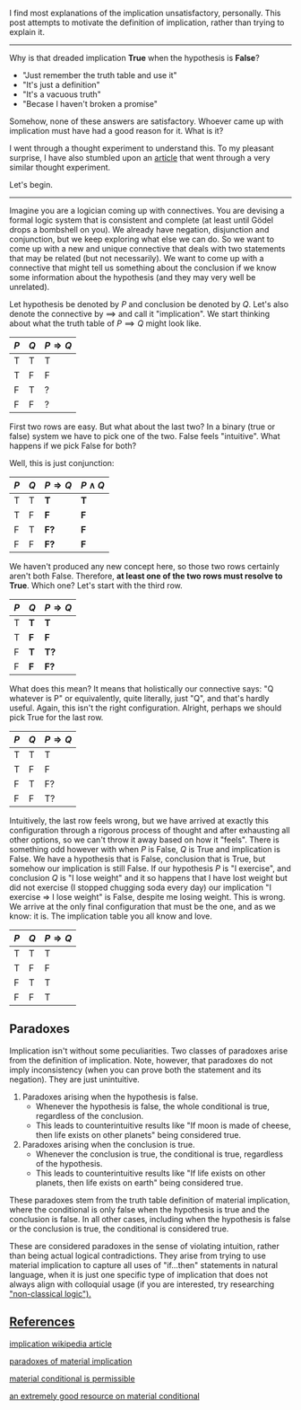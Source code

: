 [category]: <> (Math)
[date]: <> (2024/09/18)
[title]: <> (Implication)
[pandoc]: <> (--mathjax)

I find most explanations of the implication unsatisfactory, personally. This post attempts to motivate the definition of implication, rather than trying to explain it.

---

Why is that dreaded implication **True** when the hypothesis is **False**?

- "Just remember the truth table and use it"
- "It's just a definition"
- "It's a vacuous truth"
- "Becase I haven't broken a promise"

Somehow, none of these answers are satisfactory. Whoever came up with implication must have had a good reason for it. What is it?

I went through a thought experiment to understand this. To my pleasant surprise, I have also stumbled upon an <a href="https://philosophy.lander.edu/logic/conditional.html" target="_blank" rel="noopener noreferrer">article</a> that went through a very similar thought experiment.

Let's begin.

---

Imagine you are a logician coming up with connectives. You are devising a formal logic system that is consistent and complete (at least until Gödel drops a bombshell on you). We already have negation, disjunction and conjunction, but we keep exploring what else we can do. So we want to come up with a new and unique connective that deals with two statements that may be related (but not necessarily). We want to come up with a connective that might tell us something about the conclusion if we know some information about the hypothesis (and they may very well be unrelated).

Let hypothesis be denoted by $P$ and conclusion be denoted by $Q$. Let's also denote the connective by $\implies$ and call it "implication". We start thinking about what the truth table of $P \implies Q$ might look like.

| $P$ | $Q$ | $P \Rightarrow Q$ |
| --- | --- | ----------------- |
| T   | T   | T                 |
| T   | F   | F                 |
| F   | T   | ?                 |
| F   | F   | ?                 |

First two rows are easy. But what about the last two? In a binary (true or false) system we have to pick one of the two. False feels "intuitive". What happens if we pick False for both?

Well, this is just conjunction:

| $P$ | $Q$ | $P \Rightarrow Q$ | $P \land Q$ |
| --- | --- | ----------------- | ----------- |
| T   | T   | **T**             | **T**       |
| T   | F   | **F**             | **F**       |
| F   | T   | **F?**            | **F**       |
| F   | F   | **F?**            | **F**       |

We haven't produced any new concept here, so those two rows certainly aren't both False. Therefore, **at least one of the two rows must resolve to True**. Which one? Let's start with the third row.

| $P$ | $Q$   | $P \Rightarrow Q$ |
| --- | ----- | ----------------- |
| T   | **T** | **T**             |
| T   | **F** | **F**             |
| F   | **T** | **T?**            |
| F   | **F** | **F?**            |

What does this mean? It means that holistically our connective says: "Q whatever is P" or equivalently, quite literally, just "Q", and that's hardly useful. Again, this isn't the right configuration. Alright, perhaps we should pick True for the last row.

| $P$ | $Q$ | $P \Rightarrow Q$ |
| --- | --- | ----------------- |
| T   | T   | T                 |
| T   | F   | F                 |
| F   | T   | F?                |
| F   | F   | T?                |

Intuitively, the last row feels wrong, but we have arrived at exactly this configuration through a rigorous process of thought and after exhausting all other options, so we can't throw it away based on how it "feels". There is something odd however with when $P$ is False, $Q$ is True and implication is False. We have a hypothesis that is False, conclusion that is True, but somehow our implication is still False. If our hypothesis $P$ is "I exercise", and conclusion $Q$ is "I lose weight" and it so happens that I have lost weight but did not exercise (I stopped chugging soda every day) our implication "I exercise => I lose weight" is False, despite me losing weight. This is wrong. We arrive at the only final configuration that must be the one, and as we know: it is. The implication table you all know and love.

| $P$ | $Q$ | $P \Rightarrow Q$ |
| --- | --- | ----------------- |
| T   | T   | T                 |
| T   | F   | F                 |
| F   | T   | T                 |
| F   | F   | T                 |

## Paradoxes

Implication isn't without some peculiarities. Two classes of paradoxes arise from the definition of implication. Note, however, that paradoxes do not imply inconsistency (when you can prove both the statement and its negation). They are just unintuitive.

1. Paradoxes arising when the hypothesis is false.
   - Whenever the hypothesis is false, the whole conditional is true, regardless of the conclusion.
   - This leads to counterintuitive results like "If moon is made of cheese, then life exists on other planets" being considered true.
2. Paradoxes arising when the conclusion is true.
   - Whenever the conclusion is true, the conditional is true, regardless of the hypothesis.
   - This leads to counterintuitive results like "If life exists on other planets, then life exists on earth" being considered true.

These paradoxes stem from the truth table definition of material implication, where the conditional is only false when the hypothesis is true and the conclusion is false. In all other cases, including when the hypothesis is false or the conclusion is true, the conditional is considered true.

These are considered paradoxes in the sense of violating intuition, rather than being actual logical contradictions. They arise from trying to use material implication to capture all uses of "if...then" statements in natural language, when it is just one specific type of implication that does not always align with colloquial usage (if you are interested, try researching <a href="https://en.wikipedia.org/wiki/Non-classical_logic" target="_blank" rel="noopener noreferrer">"non-classical logic").

## References

<a href="https://en.wikipedia.org/wiki/Implication_(logic)" target="_blank" rel="noopener noreferrer">implication wikipedia article</a>

<a href="https://www.wikiwand.com/en/articles/Paradoxes_of_material_implication" target="_blank" rel="noopener noreferrer">paradoxes of material implication</a>

<a href="https://www.youtube.com/watch?v=XhQp8suacqI&t=6s" target="_blank" rel="noopener noreferrer">material conditional is permissible</a>

<a href="https://philosophy.lander.edu/logic/conditional.html" target="_blank" rel="noopener noreferrer">an extremely good resource on material conditional</a>
